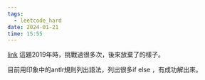 ```yaml
---
tags:
  - leetcode_hard
date: 2024-01-21
time: 15:55
---
```

[link](https://leetcode.com/problems/valid-number/description/)
這題2019年時，挑戰過很多次，後來放棄了的樣子。

目前用印象中的antlr規則列出語法，列出很多if else ，有成功解出來。